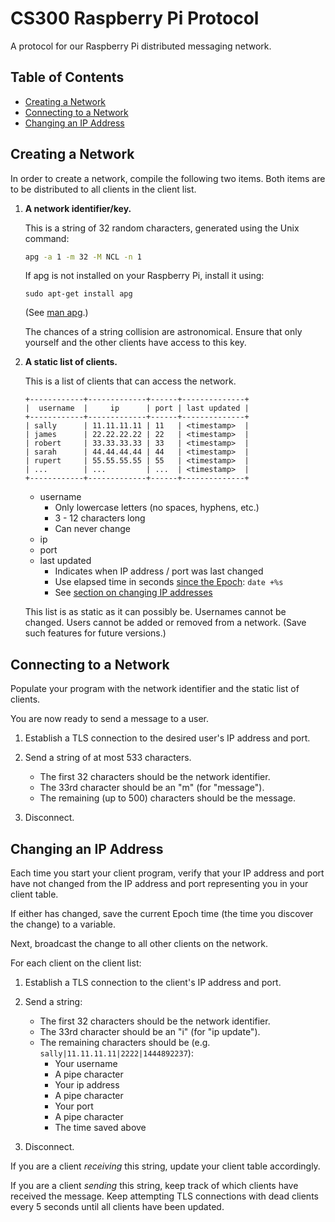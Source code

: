 CS300 Raspberry Pi Protocol
===========================
A protocol for our Raspberry Pi distributed messaging network.

Table of Contents
-----------------
 * [Creating a Network](#creating-a-network)
 * [Connecting to a Network](#connecting-to-a-network)
 * [Changing an IP Address](#changing-an-ip-address)

Creating a Network
------------------
In order to create a network, compile the following two items.  Both items
are to be distributed to all clients in the client list.

1. **A network identifier/key.**

	This is a string of 32 random characters, generated using the Unix command:
	```BASH
	apg -a 1 -m 32 -M NCL -n 1
	```

	If apg is not installed on your Raspberry Pi, install it using:
	```
	sudo apt-get install apg
	```
	(See [man apg](http://linux.die.net/man/1/apg).)

	The chances of a string collision are astronomical.  Ensure that only
	yourself and the other clients have access to this key.

2. **A static list of clients.**

	This is a list of clients that can access the network.

	```
	+------------+-------------+------+--------------+
	|  username  |     ip      | port | last updated |
	+------------+-------------+------+--------------+
	| sally      | 11.11.11.11 | 11   | <timestamp>  |
	| james      | 22.22.22.22 | 22   | <timestamp>  |
	| robert     | 33.33.33.33 | 33   | <timestamp>  |
	| sarah      | 44.44.44.44 | 44   | <timestamp>  |
	| rupert     | 55.55.55.55 | 55   | <timestamp>  |
	| ...        | ...         | ...  | <timestamp>  |
	+------------+-------------+------+--------------+
	```

	* username
		* Only lowercase letters (no spaces, hyphens, etc.)
		* 3 - 12 characters long
		* Can never change
	* ip
	* port
	* last updated
		* Indicates when IP address / port was last changed
		* Use elapsed time in seconds [since the Epoch](https://en.wikipedia.org/wiki/Unix_time): ```date +%s```
		* See [section on changing IP addresses](#changing-an-ip-address)

	This list is as static as it can possibly be.  Usernames cannot be changed.
	Users cannot be added or removed from a network.  (Save such features for
	future versions.)

Connecting to a Network
-----------------------
Populate your program with the network identifier and the static list of
clients.

You are now ready to send a message to a user.

1. Establish a TLS connection to the desired user's IP address and port.

2. Send a string of at most 533 characters.

	* The first 32 characters should be the network identifier.
	* The 33rd character should be an "m" (for "message").
	* The remaining (up to 500) characters should be the message.

3. Disconnect.

Changing an IP Address
----------------------
Each time you start your client program, verify that your IP address and port
have not changed from the IP address and port representing you
in your client table.

If either has changed, save the current Epoch time (the time you discover
the change) to a variable.

Next, broadcast the change to all other clients on the network.

For each client on the client list:

1.  Establish a TLS connection to the client's IP address and port.

2.  Send a string:

	* The first 32 characters should be the network identifier.
	* The 33rd character should be an "i" (for "ip update").
	* The remaining characters should be (e.g. `sally|11.11.11.11|2222|1444892237`):
		* Your username
		* A pipe character
		* Your ip address
		* A pipe character
		* Your port
		* A pipe character
		* The time saved above

3.  Disconnect.

If you are a client *receiving* this string, update your client
table accordingly.

If you are a client *sending* this string, keep track of which clients
have received the message.  Keep attempting TLS connections with dead
clients every 5 seconds until all clients have been updated.
